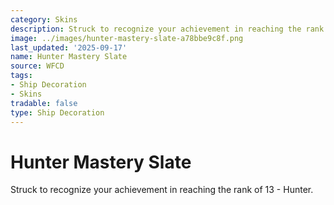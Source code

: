 ```yaml
---
category: Skins
description: Struck to recognize your achievement in reaching the rank of 13 - Hunter.
image: ../images/hunter-mastery-slate-a78bbe9c8f.png
last_updated: '2025-09-17'
name: Hunter Mastery Slate
source: WFCD
tags:
- Ship Decoration
- Skins
tradable: false
type: Ship Decoration
---
```


# Hunter Mastery Slate

Struck to recognize your achievement in reaching the rank of 13 - Hunter.

